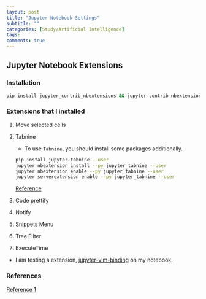 ```yaml
---
layout: post
title: "Jupyter Notebook Settings"
subtitle: ""
categories: [Study/Artificial Intelligence]
tags:
comments: true
---
```


## Jupyter Notebook Extensions

### Installation

``` bash
pip install jupyter_contrib_nbextensions && jupyter contrib nbextension install
```

### Extensions that I installed

1. Move selected cells
2. Tabnine
    - To use `Tabnine`, you should install some packages additionally.

    ``` bash
    pip install jupyter-tabnine --user
    jupyter nbextension install --py jupyter_tabnine --user
    jupyter nbextension enable --py jupyter_tabnine --user
    jupyter serverextension enable --py jupyter_tabnine --user
    ```

    [Reference](https://www.tabnine.com/install/jupyternotebook)
3. Code prettify
4. Notify
5. Snippets Menu
6. Tree Filter
7. ExecuteTime

- I am testing a extension, [jupyter-vim-binding](https://github.com/lambdalisue/jupyter-vim-binding) on my notebook.

### References

[Reference 1](https://www.tabnine.com/blog/top-12-jupyter-notebook-extensions/)
